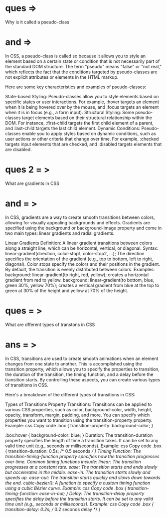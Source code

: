 <!-- question 1 -->
 # ques => 
Why is it called a pseudo-class

 # and => 
In CSS, a pseudo-class is called so because it allows you to style an element based on a certain state or condition that is not necessarily part of the standard DOM structure. The term "pseudo" means "false" or "not real," which reflects the fact that the conditions targeted by pseudo-classes are not explicit attributes or elements in the HTML markup.

Here are some key characteristics and examples of pseudo-classes:

State-based Styling:
Pseudo-classes allow you to style elements based on specific states or user interactions.
For example, :hover targets an element when it is being hovered over by the mouse, and :focus targets an element when it is in focus (e.g., a form input).
Structural Styling:
Some pseudo-classes target elements based on their structural relationship within the DOM.
For instance, :first-child targets the first child element of a parent, and :last-child targets the last child element.
Dynamic Conditions:
Pseudo-classes enable you to apply styles based on dynamic conditions, such as user actions or other criteria that change over time.
For example, :checked targets input elements that are checked, and :disabled targets elements that are disabled.


<!-- question 2 -->
# ques 2 = > 
What are gradients in CSS


# and = > 
In CSS, gradients are a way to create smooth transitions between colors, allowing for visually appealing backgrounds and effects. Gradients are specified using the background or background-image property and come in two main types: linear gradients and radial gradients.

Linear Gradients
Definition: A linear gradient transitions between colors along a straight line, which can be horizontal, vertical, or diagonal.
Syntax:
linear-gradient(direction, color-stop1, color-stop2, ...);
The direction specifies the orientation of the gradient (e.g., top to bottom, left to right, diagonal).
Color stops specify the colors and their positions in the gradient. By default, the transition is evenly distributed between colors.
Examples:
background: linear-gradient(to right, red, yellow); creates a horizontal gradient from red to yellow.
background: linear-gradient(to bottom, blue, green 30%, yellow 70%); creates a vertical gradient from blue at the top to green at 30% of the height and yellow at 70% of the height.

<!-- question -->

# ques = > 
What are dfferent types of transtons in CSS

# ans = > 


In CSS, transitions are used to create smooth animations when an element changes from one state to another. This is accomplished using the transition property, which allows you to specify the properties to transition, the duration of the transition, the timing function, and a delay before the transition starts. By controlling these aspects, you can create various types of transitions in CSS.

Here's a breakdown of the different types of transitions in CSS:

Types of Transitions
Property Transitions:
Transitions can be applied to various CSS properties, such as color, background-color, width, height, opacity, transform, margin, padding, and more.
You can specify which properties you want to transition using the transition-property property.
Example:
css
Copy code
.box {
    transition-property: background-color;
}

.box:hover {
    background-color: blue;
}
Duration:
The transition-duration property specifies the length of time a transition takes.
It can be set to any valid time unit (e.g., seconds or milliseconds).
Example:
css
Copy code
.box {
    transition-duration: 0.5s; /* 0.5 seconds */
}
Timing Function:
The transition-timing-function property specifies how the transition progresses over time.
Common timing functions include:
linear: The transition progresses at a constant rate.
ease: The transition starts and ends slowly but accelerates in the middle.
ease-in: The transition starts slowly and speeds up.
ease-out: The transition starts quickly and slows down towards the end.
cubic-bezier(): A function to specify a custom timing function using a cubic Bézier curve.
Example:
css
Copy code
.box {
    transition-timing-function: ease-in-out;
}
Delay:
The transition-delay property specifies the delay before the transition starts.
It can be set to any valid time unit (e.g., seconds or milliseconds).
Example:
css
Copy code
.box {
    transition-delay: 0.2s; /* 0.2 seconds delay */
}